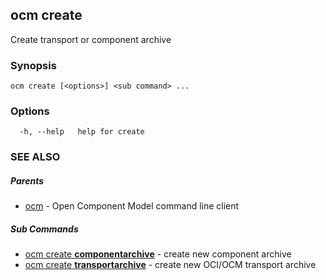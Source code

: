 ## ocm create

Create transport or component archive

### Synopsis

```
ocm create [<options>] <sub command> ...
```

### Options

```
  -h, --help   help for create
```

### SEE ALSO

##### Parents

* [ocm](ocm.md)	 - Open Component Model command line client


##### Sub Commands

* [ocm create <b>componentarchive</b>](ocm_create_componentarchive.md)	 - create new component archive
* [ocm create <b>transportarchive</b>](ocm_create_transportarchive.md)	 - create new OCI/OCM transport  archive

